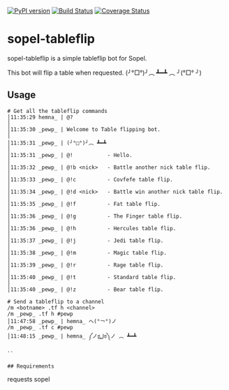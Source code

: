 [![PyPI version](https://badge.fury.io/py/sopel-modules.tableflip.svg)](https://badge.fury.io/py/sopel-modules.tableflip)
[![Build Status](https://travis-ci.org/hemna/sopel-tableflip.svg?branch=master)](https://travis-ci.org/hemna/sopel-tableflip)
[![Coverage Status](https://coveralls.io/repos/github/hemna/sopel-tableflip/badge.svg?branch=master)](https://coveralls.io/github/hemna/sopel-tableflip?branch=master)

# sopel-tableflip
sopel-tableflip is a simple tableflip bot for Sopel.

This bot will flip a table when requested.
(╯°□°)╯︵ ┻━┻ ︵ ╯(°□° ╯)

## Usage
```
# Get all the tableflip commands
│11:35:29 hemna_ | @?                                                                                                               │
│11:35:30 _pewp_ | Welcome to Table flipping bot.                                                                                   │
│11:35:31 _pewp_ | (╯°□°)╯︵ ┻━┻                                                                                                    │
│11:35:31 _pewp_ | @!           - Hello.                                                                                            │
│11:35:32 _pewp_ | @!b <nick>   - Battle another nick table flip.                                                                   │
│11:35:33 _pewp_ | @!c          - Covfefe table flip.                                                                               │
│11:35:34 _pewp_ | @!d <nick>   - Battle win another nick table flip.                                                               │
│11:35:35 _pewp_ | @!f          - Fat table flip.                                                                                   │
│11:35:36 _pewp_ | @!g          - The Finger table flip.                                                                            │
│11:35:36 _pewp_ | @!h          - Hercules table flip.                                                                              │
│11:35:37 _pewp_ | @!j          - Jedi table flip.                                                                                  │
│11:35:38 _pewp_ | @!m          - Magic table flip.                                                                                 │
│11:35:39 _pewp_ | @!r          - Rage table flip.                                                                                  │
│11:35:40 _pewp_ | @!t          - Standard table flip.                                                                              │
│11:35:40 _pewp_ | @!z          - Bear table flip.

# Send a tableflip to a channel
/m <botname> .tf h <channel>
/m _pewp_ .tf h #pewp
│11:47:58 _pewp_ | hemna_ ヘ(°￢°)ノ
/m _pewp_ .tf c #pewp
│11:48:15 _pewp_ | hemna_ ༼ノಠل͟ಠ༽ノ ︵ ┻━┻

``

## Requirements
```
requests
sopel
```
